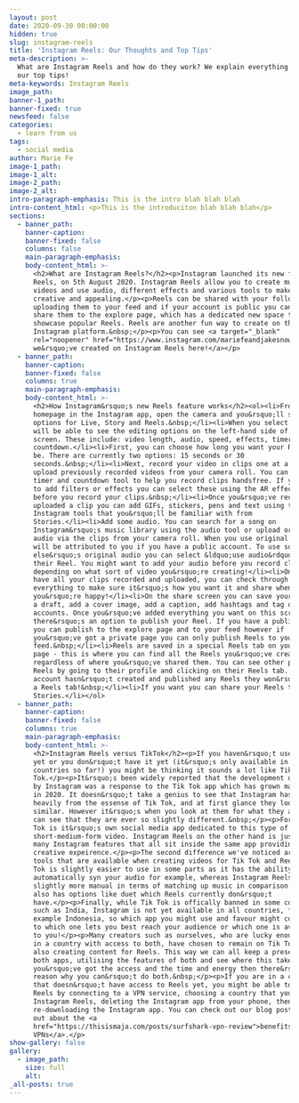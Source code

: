 ```yaml
---
layout: post
date: 2020-09-30 00:00:00
hidden: true
slug: instagram-reels
title: 'Instagram Reels: Our Thoughts and Top Tips'
meta-description: >-
  What are Instagram Reels and how do they work? We explain everything and give
  our top tips!
meta-keywords: Instagram Reels
image_path:
banner-1_path:
banner-fixed: true
newsfeed: false
categories:
  - learn from us
tags:
  - social media
author: Marie Fe
image-1_path:
image-1_alt:
image-2_path:
image-2_alt:
intro-paragraph-emphasis: This is the intro blah blah blah
intro-content_html: <p>This is the introduciton blah blah blah</p>
sections:
  - banner_path:
    banner-caption:
    banner-fixed: false
    columns: false
    main-paragraph-emphasis:
    body-content_html: >-
      <h2>What are Instagram Reels?</h2><p>Instagram launched its new feature,
      Reels, on 5th August 2020. Instagram Reels allow you to create multi-clip
      videos and use audio, different effects and various tools to make them
      creative and appealing.</p><p>Reels can be shared with your followers via
      uploading them to your feed and if your account is public you can also
      share them to the explore page, which has a dedicated new space to
      showcase popular Reels. Reels are another fun way to create on the
      Instagram platform.&nbsp;</p><p>You can see <a target="_blank"
      rel="noopener" href="https://www.instagram.com/mariefeandjakesnow/">what
      we&rsquo;ve created on Instagram Reels here!</a></p>
  - banner_path:
    banner-caption:
    banner-fixed: false
    columns: true
    main-paragraph-emphasis:
    body-content_html: >-
      <h2>How Instagram&rsquo;s new Reels feature works</h2><ol><li>From your
      homepage in the Instagram app, open the camera and you&rsquo;ll see
      options for Live, Story and Reels.&nbsp;</li><li>When you select Reels you
      will be able to see the editing options on the left-hand side of your
      screen. These include: video length, audio, speed, effects, timer and
      countdown.</li><li>First, you can choose how long you want your Reel to
      be. There are currently two options: 15 seconds or 30
      seconds.&nbsp;</li><li>Next, record your video in clips one at a time or
      upload previously recorded videos from your camera roll. You can use the
      timer and countdown tool to help you record clips handsfree. If you want
      to add filters or effects you can select these using the AR effects tool
      before you record your clips.&nbsp;</li><li>Once you&rsquo;ve recorded or
      uploaded a clip you can add GIFs, stickers, pens and text using the usual
      Instagram tools that you&rsquo;ll be familiar with from
      Stories.</li><li>Add some audio. You can search for a song on
      Instagram&rsquo;s music library using the audio tool or upload original
      audio via the clips from your camera roll. When you use original audio it
      will be attributed to you if you have a public account. To use someone
      else&rsquo;s original audio you can select &ldquo;use audio&rdquo; from
      their Reel. You might want to add your audio before you record clips
      depending on what sort of video you&rsquo;re creating!</li><li>Once you
      have all your clips recorded and uploaded, you can check through
      everything to make sure it&rsquo;s how you want it and share when
      you&rsquo;re happy!</li><li>On the share screen you can save your Reel as
      a draft, add a cover image, add a caption, add hashtags and tag other
      accounts. Once you&rsquo;ve added everything you want on this screen
      there&rsquo;s an option to publish your Reel. If you have a public account
      you can publish to the explore page and to your feed however if
      you&rsquo;ve got a private page you can only publish Reels to your
      feed.&nbsp;</li><li>Reels are saved in a special Reels tab on your profile
      page - this is where you can find all the Reels you&rsquo;ve created,
      regardless of where you&rsquo;ve shared them. You can see other peoples
      Reels by going to their profile and clicking on their Reels tab. If an
      account hasn&rsquo;t created and published any Reels they won&rsquo;t have
      a Reels tab!&nbsp;</li><li>If you want you can share your Reels to your
      Stories.</li></ol>
  - banner_path:
    banner-caption:
    banner-fixed: false
    columns: true
    main-paragraph-emphasis:
    body-content_html: >-
      <h2>Instagram Reels versus TikTok</h2><p>If you haven&rsquo;t used Reels
      yet or you don&rsquo;t have it yet (it&rsquo;s only available in 50+
      countries so far!) you might be thinking it sounds a lot like Tik
      Tok.</p><p>It&rsquo;s been widely reported that the development of Reels
      by Instagram was a response to the Tik Tok app which has grown massively
      in 2020. It doesn&rsquo;t take a genius to see that Instagram has borrowed
      heavily from the essense of Tik Tok, and at first glance they look very
      similar. However it&rsquo;s when you look at them for what they are you
      can see that they are ever so slightly different.&nbsp;</p><p>For one, Tik
      Tok is it&rsquo;s own social media app dedicated to this type of informal,
      short-medium-form video. Instagram Reels on the other hand is just one of
      many Instagram features that all sit inside the same app providing one big
      creative expeirence.</p><p>The second difference we've noticed are the
      tools that are available when creating videos for Tik Tok and Reels. Tik
      Tok is slightly easier to use in some parts as it has the ability to
      automatically syn your audio for example, whereas Instagram Reels is
      slightly more manual in terms of matching up music in comparison. Tik Tok
      also has options like duet which Reels currently don&rsquo;t
      have.</p><p>Finally, while Tik Tok is offically banned in some countries
      such as India, Instagram is not yet available in all countries, for
      example Indonesia, so which app you might use and favour might come down
      to which one lets you best reach your audience or which one is available
      to you!</p><p>Many creators such as ourselves, who are lucky enough to be
      in a country with access to both, have chosen to remain on Tik Tok while
      also creating content for Reels. This way we can all keep a presence on
      both apps, utilising the features of both and see where this takes us! If
      you&rsquo;ve got the access and the time and energy then there&rsquo;s no
      reason why you can&rsquo;t do both.&nbsp;</p><p>If you are in a country
      that doesn&rsquo;t have access to Reels yet, you might be able to access
      Reels by connecting to a VPN service, choosing a country that you know has
      Instagram Reels, deleting the Instagram app from your phone, then
      re-downloading the Instagram app. You can check out our blog post to find
      out about the <a
      href="https://thisismaja.com/posts/surfshark-vpn-review">benefits of using
      VPNs</a>.</p>
show-gallery: false
gallery:
  - image_path:
    size: full
    alt:
_all-posts: true
---
```


